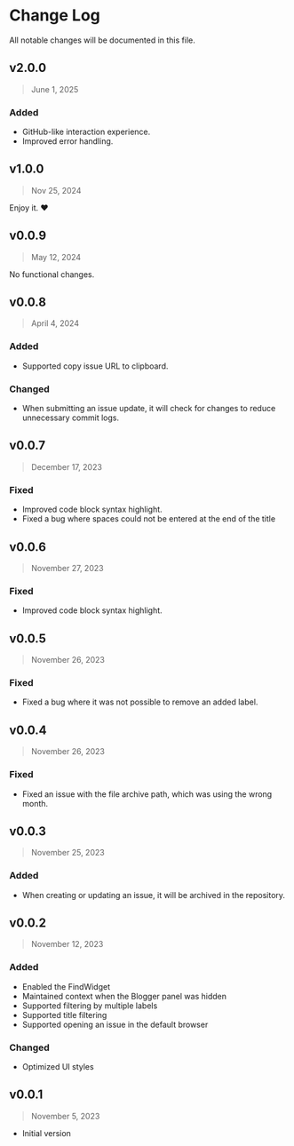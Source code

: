 # Change Log

All notable changes will be documented in this file.

## v2.0.0

> June 1, 2025

### Added

- GitHub-like interaction experience.
- Improved error handling.

## v1.0.0

> Nov 25, 2024

Enjoy it. ❤️

## v0.0.9

> May 12, 2024

No functional changes.

## v0.0.8

> April 4, 2024

### Added

- Supported copy issue URL to clipboard.

### Changed

- When submitting an issue update, it will check for changes to reduce unnecessary commit logs.

## v0.0.7

> December 17, 2023

### Fixed

- Improved code block syntax highlight.
- Fixed a bug where spaces could not be entered at the end of the title

## v0.0.6

> November 27, 2023

### Fixed

- Improved code block syntax highlight.

## v0.0.5

> November 26, 2023

### Fixed

- Fixed a bug where it was not possible to remove an added label.

## v0.0.4

> November 26, 2023

### Fixed

- Fixed an issue with the file archive path, which was using the wrong month.

## v0.0.3

> November 25, 2023

### Added

- When creating or updating an issue, it will be archived in the repository.

## v0.0.2

> November 12, 2023

### Added

- Enabled the FindWidget
- Maintained context when the Blogger panel was hidden
- Supported filtering by multiple labels
- Supported title filtering
- Supported opening an issue in the default browser

### Changed

- Optimized UI styles

## v0.0.1

> November 5, 2023

- Initial version

